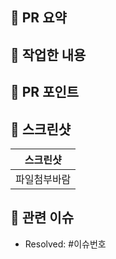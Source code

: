 ## 📌 PR 요약

🌱 작업한 내용
- 

🌱 PR 포인트
-

## 📸 스크린샷
|스크린샷|
|:--:|
|파일첨부바람|
<!-- <img width="300" src="이미지 주소" /> -->
## 📮 관련 이슈
- Resolved: #이슈번호
